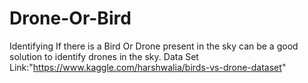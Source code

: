 # Drone-Or-Bird
Identifying If there is a Bird Or Drone present in the sky can be a good solution to identify drones in the sky.
Data Set Link:"https://www.kaggle.com/harshwalia/birds-vs-drone-dataset"

